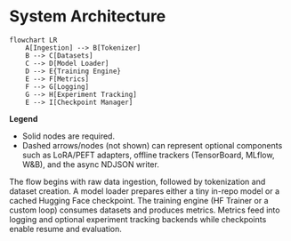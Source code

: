 # System Architecture

```mermaid
flowchart LR
    A[Ingestion] --> B[Tokenizer]
    B --> C[Datasets]
    C --> D[Model Loader]
    D --> E{Training Engine}
    E --> F[Metrics]
    F --> G[Logging]
    G --> H[Experiment Tracking]
    E --> I[Checkpoint Manager]
```

**Legend**

- Solid nodes are required.
- Dashed arrows/nodes (not shown) can represent optional components such as LoRA/PEFT adapters, offline trackers (TensorBoard, MLflow, W&B), and the async NDJSON writer.

The flow begins with raw data ingestion, followed by tokenization and dataset creation. A model loader prepares either a tiny in-repo model or a cached Hugging Face checkpoint. The training engine (HF Trainer or a custom loop) consumes datasets and produces metrics. Metrics feed into logging and optional experiment tracking backends while checkpoints enable resume and evaluation.
